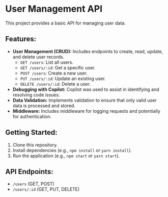 # User Management API

This project provides a basic API for managing user data.

## Features:

* **User Management (CRUD):** Includes endpoints to create, read, update, and delete user records.
    * `GET /users`: List all users.
    * `GET /users/:id`: Get a specific user.
    * `POST /users`: Create a new user.
    * `PUT /users/:id`: Update an existing user.
    * `DELETE /users/:id`: Delete a user.
* **Debugging with Copilot:** Copilot was used to assist in identifying and resolving code issues.
* **Data Validation:** Implements validation to ensure that only valid user data is processed and stored.
* **Middleware:** Includes middleware for logging requests and potentially for authentication.

## Getting Started:

1.  Clone this repository.
2.  Install dependencies (e.g., `npm install` or `yarn install`).
3.  Run the application (e.g., `npm start` or `yarn start`).

## API Endpoints:

* `/users` (GET, POST)
* `/users/:id` (GET, PUT, DELETE)
